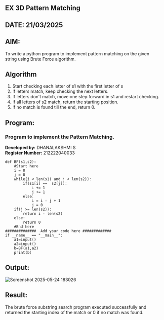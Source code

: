 ## EX 3D Pattern Matching
## DATE: 21/03/2025
## AIM:
To write a python program to implement pattern matching on the given string using Brute Force algorithm.

## Algorithm
1. Start checking each letter of s1 with the first letter of s
2. If letters match, keep checking the next letters.
3. If letters don't match, move one step forward in s1 and restart checking.
4. If all letters of s2 match, return the starting position. 
5. If no match is found till the end, return 0.  

## Program:

### Program to implement the Pattern Matching.
**Developed by:** DHANALAKSHMI S  
**Register Number:** 212222040033 
```
def BF(s1,s2):
    #Start here
    i = 0
    j = 0
    while(i < len(s1) and j < len(s2)):
        if(s1[i] ==  s2[j]):
            i += 1
            j += 1
        else:
            i = i - j + 1
            j = 0
    if(j >= len(s2)):
        return i - len(s2)
    else:
        return 0
    #End here
##############  Add your code here #############
if __name__ == "__main__":
    a1=input() 
    a2=input() 
    b=BF(a1,a2)
    print(b)
```
## Output:
![Screenshot 2025-05-24 183026](https://github.com/user-attachments/assets/d43e8d9c-3c38-4b06-866a-a3b350935e28)

## Result:
The brute force substring search program executed successfully and returned the starting index of the match or 0 if no match was found.
